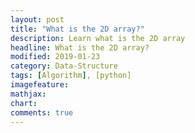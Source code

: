 ```yaml
---
layout: post
title: "What is the 2D array?"
description: Learn what is the 2D array
headline: What is the 2D array?
modified: 2019-01-23
category: Data-Structure
tags: [Algorithm], [python]
imagefeature:
mathjax:
chart:
comments: true
---
```

